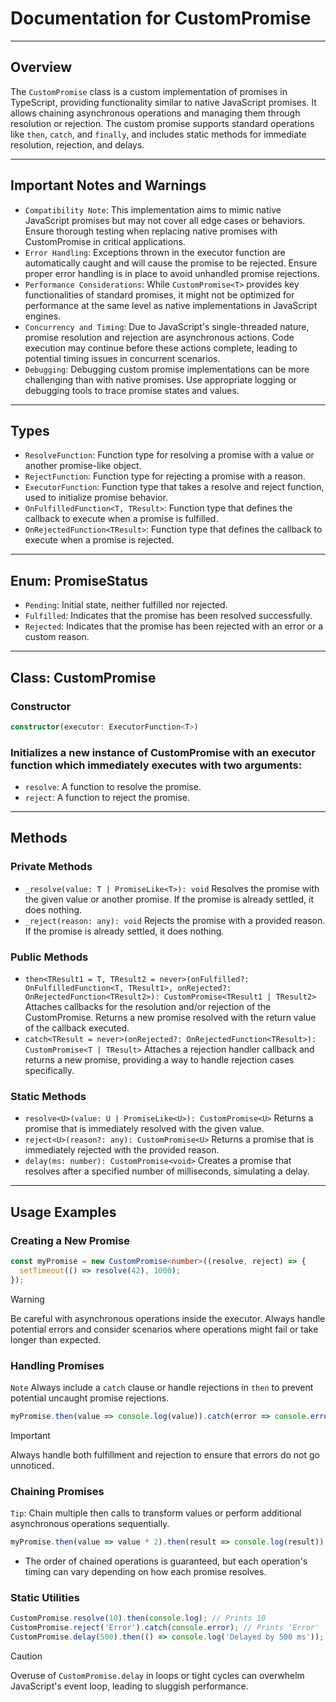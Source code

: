 # Documentation for CustomPromise
___
## Overview
The `CustomPromise` class is a custom implementation of promises in TypeScript, providing functionality similar to native JavaScript promises. It allows chaining asynchronous operations and managing them through resolution or rejection. The custom promise supports standard operations like `then`, `catch`, and `finally`, and includes static methods for immediate resolution, rejection, and delays.
___
## Important Notes and Warnings
+ `Compatibility Note`: This implementation aims to mimic native JavaScript promises but may not cover all edge cases or behaviors. Ensure thorough testing when replacing native promises with CustomPromise<T> in critical applications.
+ `Error Handling`: Exceptions thrown in the executor function are automatically caught and will cause the promise to be rejected. Ensure proper error handling is in place to avoid unhandled promise rejections.
+ `Performance Considerations`: While `CustomPromise<T>` provides key functionalities of standard promises, it might not be optimized for performance at the same level as native implementations in JavaScript engines.
+ `Concurrency and Timing`: Due to JavaScript's single-threaded nature, promise resolution and rejection are asynchronous actions. Code execution may continue before these actions complete, leading to potential timing issues in concurrent scenarios.
+ `Debugging`: Debugging custom promise implementations can be more challenging than with native promises. Use appropriate logging or debugging tools to trace promise states and values.
___
## Types
+ `ResolveFunction`: Function type for resolving a promise with a value or another promise-like object.
+ `RejectFunction`: Function type for rejecting a promise with a reason.
+ `ExecutorFunction`: Function type that takes a resolve and reject function, used to initialize promise behavior.
+ `OnFulfilledFunction<T, TResult>`: Function type that defines the callback to execute when a promise is fulfilled.
+ `OnRejectedFunction<TResult>`: Function type that defines the callback to execute when a promise is rejected.
___
## Enum: PromiseStatus
+ `Pending`: Initial state, neither fulfilled nor rejected.
+ `Fulfilled`: Indicates that the promise has been resolved successfully.
+ `Rejected`: Indicates that the promise has been rejected with an error or a custom reason.
___
## Class: CustomPromise<T>
### Constructor
```ts
constructor(executor: ExecutorFunction<T>)
```
### Initializes a new instance of CustomPromise<T> with an executor function which immediately executes with two arguments:
+ `resolve`: A function to resolve the promise.
+ `reject`: A function to reject the promise.
___
## Methods
### Private Methods
+ `_resolve(value: T | PromiseLike<T>): void`
Resolves the promise with the given value or another promise. If the promise is already settled, it does nothing.
+ `_reject(reason: any): void`
Rejects the promise with a provided reason. If the promise is already settled, it does nothing.
### Public Methods
+ `then<TResult1 = T, TResult2 = never>(onFulfilled?: OnFulfilledFunction<T, TResult1>, onRejected?: OnRejectedFunction<TResult2>): CustomPromise<TResult1 | TResult2>`
Attaches callbacks for the resolution and/or rejection of the CustomPromise. Returns a new promise resolved with the return value of the callback executed.
+ `catch<TResult = never>(onRejected?: OnRejectedFunction<TResult>): CustomPromise<T | TResult>`
Attaches a rejection handler callback and returns a new promise, providing a way to handle rejection cases specifically.
### Static Methods
+ `resolve<U>(value: U | PromiseLike<U>): CustomPromise<U>`
Returns a promise that is immediately resolved with the given value.
+ `reject<U>(reason?: any): CustomPromise<U>`
Returns a promise that is immediately rejected with the provided reason.
+ `delay(ms: number): CustomPromise<void>`
Creates a promise that resolves after a specified number of milliseconds, simulating a delay.
___
## Usage Examples
### Creating a New Promise
```ts
const myPromise = new CustomPromise<number>((resolve, reject) => {
  setTimeout(() => resolve(42), 1000);
});
```
> [!WARNING]
> Be careful with asynchronous operations inside the executor. Always handle potential errors and consider scenarios where operations might fail or take longer than expected.
### Handling Promises
`Note` Always include a `catch` clause or handle rejections in `then` to prevent potential uncaught promise rejections.
```ts
myPromise.then(value => console.log(value)).catch(error => console.error(error));
```
> [!IMPORTANT]
Always handle both fulfillment and rejection to ensure that errors do not go unnoticed.
### Chaining Promises
`Tip`: Chain multiple then calls to transform values or perform additional asynchronous operations sequentially.
```ts
myPromise.then(value => value * 2).then(result => console.log(result));
```
+ The order of chained operations is guaranteed, but each operation's timing can vary depending on how each promise resolves.
### Static Utilities
```ts
CustomPromise.resolve(10).then(console.log); // Prints 10
CustomPromise.reject('Error').catch(console.error); // Prints 'Error'
CustomPromise.delay(500).then(() => console.log('Delayed by 500 ms'));
```
> [!CAUTION]
> Overuse of `CustomPromise.delay` in loops or tight cycles can overwhelm JavaScript's event loop, leading to sluggish performance.